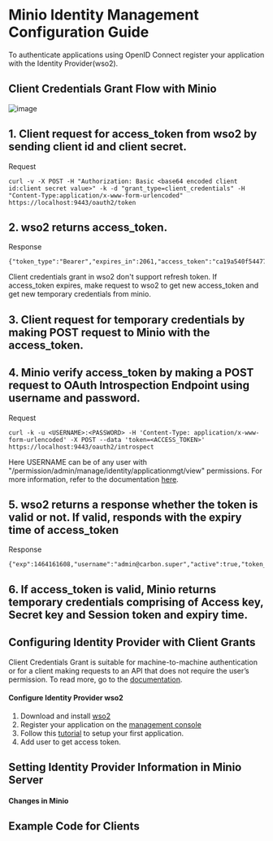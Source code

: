 
# Minio Identity Management Configuration Guide

To authenticate applications using OpenID Connect register your application with the Identity Provider(wso2).

## Client Credentials Grant Flow with Minio

![image](https://user-images.githubusercontent.com/22103395/41444342-662c7a42-6ff7-11e8-93aa-75bce207e6cd.png)

## 1. Client request for access_token from wso2 by sending client id and client secret.

Request
```
curl -v -X POST -H "Authorization: Basic <base64 encoded client id:client secret value>" -k -d "grant_type=client_credentials" -H "Content-Type:application/x-www-form-urlencoded" https://localhost:9443/oauth2/token
```

## 2. wso2 returns access_token.

Response
```
{"token_type":"Bearer","expires_in":2061,"access_token":"ca19a540f544777860e44e75f605d927"}

```

Client credentials grant in wso2 don't support refresh token. If access_token expires, make request to wso2 to get new access_token and get new temporary credentials from minio.

## 3. Client request for temporary credentials by making POST request to Minio with the access_token.

## 4. Minio verify access_token by making a POST request to OAuth Introspection Endpoint using username and password.

Request 
```
curl -k -u <USERNAME>:<PASSWORD> -H 'Content-Type: application/x-www-form-urlencoded' -X POST --data 'token=<ACCESS_TOKEN>' https://localhost:9443/oauth2/introspect
```

Here USERNAME can be of any user with "/permission/admin/manage/identity/applicationmgt/view" permissions. For more information, refer to the documentation [here](https://docs.wso2.com/display/IS530/Invoke+the+OAuth+Introspection+Endpoint).

## 5. wso2 returns a response whether the token is valid or not. If valid, responds with the expiry time of access_token

Response
```
{"exp":1464161608,"username":"admin@carbon.super","active":true,"token_type":"Bearer","client_id":"rgfKVdnMQnJSSr_pKFTxj3apiwYa","iat":1464158008}
```

## 6. If access_token is valid, Minio returns temporary credentials comprising of Access key, Secret key and Session token and expiry time.


## Configuring Identity Provider with Client Grants
Client Credentials Grant is suitable for machine-to-machine authentication or for a client making requests to an API that does not require the user’s permission. To read more, go to the [documentation](https://docs.wso2.com/display/IS510/Client+Credentials+Grant).

#### Configure Identity Provider wso2
1. Download and install [wso2](https://docs.wso2.com/display/IS530/Installation+Guide)
2. Register your application on the [management console](https://docs.wso2.com/display/IS530/Getting+Started+with+the+Management+Console)
3. Follow this [tutorial](https://docs.wso2.com/display/IS530/Setting+Up+the+Sample+Webapp) to setup your first application.
4. Add user to get access token. 

## Setting Identity Provider Information in Minio Server
#### Changes in Minio


## Example Code for Clients
